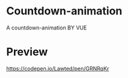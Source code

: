 # Countdown-animation

A countdown-animation BY VUE



# Preview

https://codepen.io/Lawted/pen/GRNRqKr